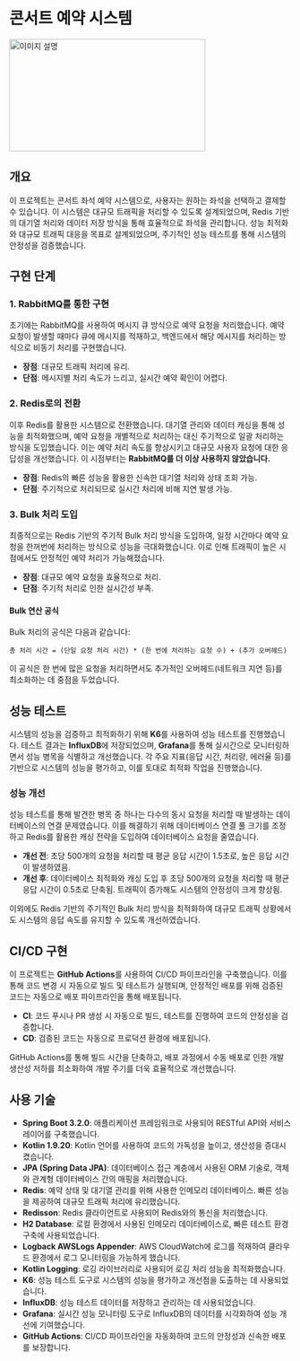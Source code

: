 # 콘서트 예약 시스템

<img src="https://github.com/user-attachments/assets/caf76a6b-eb5b-4ea4-82fb-985a0e5af53c" alt="이미지 설명" width="350" height="200">


## 개요

이 프로젝트는 콘서트 좌석 예약 시스템으로, 사용자는 원하는 좌석을 선택하고 결제할 수 있습니다. 이 시스템은 대규모 트래픽을 처리할 수 있도록 설계되었으며, Redis 기반의 대기열 처리와 데이터 저장 방식을 통해 효율적으로 좌석을 관리합니다. 성능 최적화와 대규모 트래픽 대응을 목표로 설계되었으며, 주기적인 성능 테스트를 통해 시스템의 안정성을 검증했습니다.

## 구현 단계

### 1. RabbitMQ를 통한 구현

초기에는 RabbitMQ를 사용하여 메시지 큐 방식으로 예약 요청을 처리했습니다. 예약 요청이 발생할 때마다 큐에 메시지를 적재하고, 백엔드에서 해당 메시지를 처리하는 방식으로 비동기 처리를 구현했습니다.

- **장점**: 대규모 트래픽 처리에 유리.
- **단점**: 메시지별 처리 속도가 느리고, 실시간 예약 확인이 어렵다.

### 2. Redis로의 전환

이후 Redis를 활용한 시스템으로 전환했습니다. 대기열 관리와 데이터 캐싱을 통해 성능을 최적화했으며, 예약 요청을 개별적으로 처리하는 대신 주기적으로 일괄 처리하는 방식을 도입했습니다. 이는 예약 처리 속도를 향상시키고 대규모 사용자 요청에 대한 응답성을 개선했습니다. 이 시점부터는 **RabbitMQ를 더 이상 사용하지 않았습니다.**

- **장점**: Redis의 빠른 성능을 활용한 신속한 대기열 처리와 상태 조회 가능.
- **단점**: 주기적으로 처리되므로 실시간 처리에 비해 지연 발생 가능.

### 3. Bulk 처리 도입

최종적으로는 Redis 기반의 주기적 Bulk 처리 방식을 도입하여, 일정 시간마다 예약 요청을 한꺼번에 처리하는 방식으로 성능을 극대화했습니다. 이로 인해 트래픽이 높은 시점에서도 안정적인 예약 처리가 가능해졌습니다.

- **장점**: 대규모 예약 요청을 효율적으로 처리.
- **단점**: 주기적 처리로 인한 실시간성 부족.

#### Bulk 연산 공식

Bulk 처리의 공식은 다음과 같습니다:

```
총 처리 시간 = (단일 요청 처리 시간) * (한 번에 처리하는 요청 수) + (추가 오버헤드)
```

이 공식은 한 번에 많은 요청을 처리하면서도 추가적인 오버헤드(네트워크 지연 등)를 최소화하는 데 중점을 두었습니다.

## 성능 테스트

시스템의 성능을 검증하고 최적화하기 위해 **K6**를 사용하여 성능 테스트를 진행했습니다. 테스트 결과는 **InfluxDB**에 저장되었으며, **Grafana**를 통해 실시간으로 모니터링하면서 성능 병목을 식별하고 개선했습니다. 각 주요 지표(응답 시간, 처리량, 에러율 등)를 기반으로 시스템의 성능을 평가하고, 이를 토대로 최적화 작업을 진행했습니다.

### 성능 개선

성능 테스트를 통해 발견한 병목 중 하나는 다수의 동시 요청을 처리할 때 발생하는 데이터베이스의 연결 문제였습니다. 이를 해결하기 위해 데이터베이스 연결 풀 크기를 조정하고 Redis를 활용한 캐싱 전략을 도입하여 데이터베이스 요청을 줄였습니다.

- **개선 전**: 초당 500개의 요청을 처리할 때 평균 응답 시간이 1.5초로, 높은 응답 시간이 발생하였음.
- **개선 후**: 데이터베이스 최적화와 캐싱 도입 후 초당 500개의 요청을 처리할 때 평균 응답 시간이 0.5초로 단축됨. 트래픽이 증가해도 시스템의 안정성이 크게 향상됨.

이외에도 Redis 기반의 주기적인 Bulk 처리 방식을 최적화하여 대규모 트래픽 상황에서도 시스템의 응답 속도를 유지할 수 있도록 개선하였습니다.

## CI/CD 구현

이 프로젝트는 **GitHub Actions**를 사용하여 CI/CD 파이프라인을 구축했습니다. 이를 통해 코드 변경 시 자동으로 빌드 및 테스트가 실행되며, 안정적인 배포를 위해 검증된 코드는 자동으로 배포 파이프라인을 통해 배포됩니다.

- **CI**: 코드 푸시나 PR 생성 시 자동으로 빌드, 테스트를 진행하여 코드의 안정성을 검증합니다.
- **CD**: 검증된 코드는 자동으로 프로덕션 환경에 배포됩니다.

GitHub Actions를 통해 빌드 시간을 단축하고, 배포 과정에서 수동 배포로 인한 개발 생산성 저하를 최소화하여 개발 주기를 더욱 효율적으로 개선했습니다.

## 사용 기술

- **Spring Boot 3.2.0**: 애플리케이션 프레임워크로 사용되어 RESTful API와 서비스 레이어를 구축했습니다.
- **Kotlin 1.9.20**: Kotlin 언어를 사용하여 코드의 가독성을 높이고, 생산성을 증대시켰습니다.
- **JPA (Spring Data JPA)**: 데이터베이스 접근 계층에서 사용된 ORM 기술로, 객체와 관계형 데이터베이스 간의 매핑을 처리했습니다.
- **Redis**: 예약 상태 및 대기열 관리를 위해 사용한 인메모리 데이터베이스. 빠른 성능을 제공하여 대규모 트래픽 처리에 유리했습니다.
- **Redisson**: Redis 클라이언트로 사용되어 Redis와의 통신을 처리했습니다.
- **H2 Database**: 로컬 환경에서 사용된 인메모리 데이터베이스로, 빠른 테스트 환경 구축에 사용되었습니다.
- **Logback AWSLogs Appender**: AWS CloudWatch에 로그를 적재하여 클라우드 환경에서 로그 모니터링을 가능하게 했습니다.
- **Kotlin Logging**: 로깅 라이브러리로 사용되어 로깅 처리 성능을 최적화했습니다.
- **K6**: 성능 테스트 도구로 시스템의 성능을 평가하고 개선점을 도출하는 데 사용되었습니다.
- **InfluxDB**: 성능 테스트 데이터를 저장하고 관리하는 데 사용되었습니다.
- **Grafana**: 실시간 성능 모니터링 도구로 InfluxDB의 데이터를 시각화하여 성능 개선에 기여했습니다.
- **GitHub Actions**: CI/CD 파이프라인을 자동화하여 코드의 안정성과 신속한 배포를 보장합니다.
  
